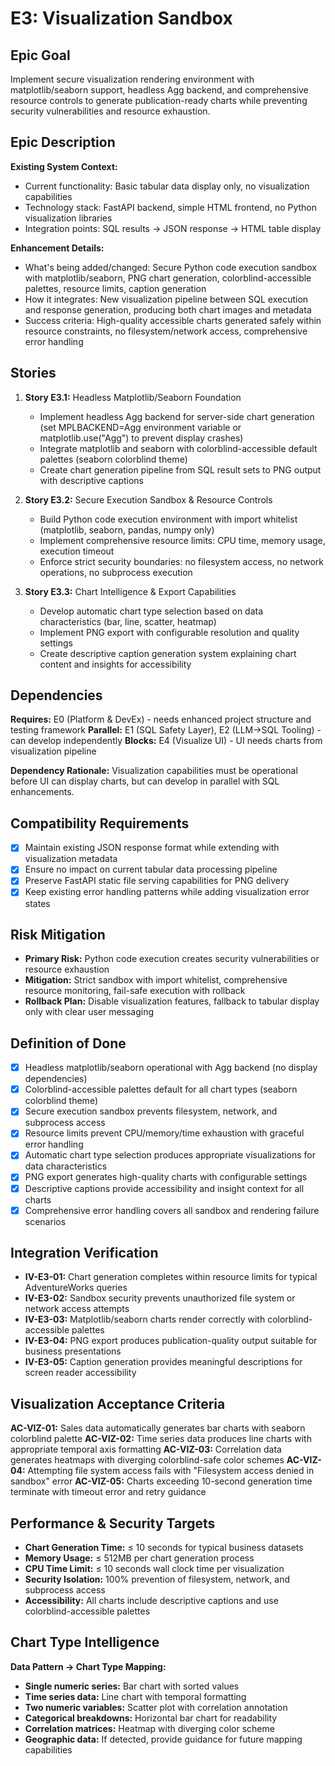 # E3: Visualization Sandbox

## Epic Goal

Implement secure visualization rendering environment with matplotlib/seaborn support, headless Agg backend, and comprehensive resource controls to generate publication-ready charts while preventing security vulnerabilities and resource exhaustion.

## Epic Description

**Existing System Context:**

- Current functionality: Basic tabular data display only, no visualization capabilities
- Technology stack: FastAPI backend, simple HTML frontend, no Python visualization libraries
- Integration points: SQL results → JSON response → HTML table display

**Enhancement Details:**

- What's being added/changed: Secure Python code execution sandbox with matplotlib/seaborn, PNG chart generation, colorblind-accessible palettes, resource limits, caption generation
- How it integrates: New visualization pipeline between SQL execution and response generation, producing both chart images and metadata
- Success criteria: High-quality accessible charts generated safely within resource constraints, no filesystem/network access, comprehensive error handling

## Stories

1. **Story E3.1:** Headless Matplotlib/Seaborn Foundation
   - Implement headless Agg backend for server-side chart generation (set MPLBACKEND=Agg environment variable or matplotlib.use("Agg") to prevent display crashes)
   - Integrate matplotlib and seaborn with colorblind-accessible default palettes (seaborn colorblind theme)
   - Create chart generation pipeline from SQL result sets to PNG output with descriptive captions

2. **Story E3.2:** Secure Execution Sandbox & Resource Controls
   - Build Python code execution environment with import whitelist (matplotlib, seaborn, pandas, numpy only)
   - Implement comprehensive resource limits: CPU time, memory usage, execution timeout
   - Enforce strict security boundaries: no filesystem access, no network operations, no subprocess execution

3. **Story E3.3:** Chart Intelligence & Export Capabilities
   - Develop automatic chart type selection based on data characteristics (bar, line, scatter, heatmap)
   - Implement PNG export with configurable resolution and quality settings
   - Create descriptive caption generation system explaining chart content and insights for accessibility

## Dependencies

**Requires:** E0 (Platform & DevEx) - needs enhanced project structure and testing framework
**Parallel:** E1 (SQL Safety Layer), E2 (LLM→SQL Tooling) - can develop independently
**Blocks:** E4 (Visualize UI) - UI needs charts from visualization pipeline

**Dependency Rationale:** Visualization capabilities must be operational before UI can display charts, but can develop in parallel with SQL enhancements.

## Compatibility Requirements

- [x] Maintain existing JSON response format while extending with visualization metadata
- [x] Ensure no impact on current tabular data processing pipeline
- [x] Preserve FastAPI static file serving capabilities for PNG delivery
- [x] Keep existing error handling patterns while adding visualization error states

## Risk Mitigation

- **Primary Risk:** Python code execution creates security vulnerabilities or resource exhaustion
- **Mitigation:** Strict sandbox with import whitelist, comprehensive resource monitoring, fail-safe execution with rollback
- **Rollback Plan:** Disable visualization features, fallback to tabular display only with clear user messaging

## Definition of Done

- [x] Headless matplotlib/seaborn operational with Agg backend (no display dependencies)
- [x] Colorblind-accessible palettes default for all chart types (seaborn colorblind theme)
- [x] Secure execution sandbox prevents filesystem, network, and subprocess access
- [x] Resource limits prevent CPU/memory/time exhaustion with graceful error handling
- [x] Automatic chart type selection produces appropriate visualizations for data characteristics
- [x] PNG export generates high-quality charts with configurable settings
- [x] Descriptive captions provide accessibility and insight context for all charts
- [x] Comprehensive error handling covers all sandbox and rendering failure scenarios

## Integration Verification

- **IV-E3-01:** Chart generation completes within resource limits for typical AdventureWorks queries
- **IV-E3-02:** Sandbox security prevents unauthorized file system or network access attempts
- **IV-E3-03:** Matplotlib/seaborn charts render correctly with colorblind-accessible palettes
- **IV-E3-04:** PNG export produces publication-quality output suitable for business presentations
- **IV-E3-05:** Caption generation provides meaningful descriptions for screen reader accessibility

## Visualization Acceptance Criteria

**AC-VIZ-01:** Sales data automatically generates bar charts with seaborn colorblind palette
**AC-VIZ-02:** Time series data produces line charts with appropriate temporal axis formatting
**AC-VIZ-03:** Correlation data generates heatmaps with diverging colorblind-safe color schemes
**AC-VIZ-04:** Attempting file system access fails with "Filesystem access denied in sandbox" error
**AC-VIZ-05:** Charts exceeding 10-second generation time terminate with timeout error and retry guidance

## Performance & Security Targets

- **Chart Generation Time:** ≤ 10 seconds for typical business datasets
- **Memory Usage:** ≤ 512MB per chart generation process
- **CPU Time Limit:** ≤ 10 seconds wall clock time per visualization
- **Security Isolation:** 100% prevention of filesystem, network, and subprocess access
- **Accessibility:** All charts include descriptive captions and use colorblind-accessible palettes

## Chart Type Intelligence

**Data Pattern → Chart Type Mapping:**
- **Single numeric series:** Bar chart with sorted values
- **Time series data:** Line chart with temporal formatting
- **Two numeric variables:** Scatter plot with correlation annotation
- **Categorical breakdowns:** Horizontal bar chart for readability
- **Correlation matrices:** Heatmap with diverging color scheme
- **Geographic data:** If detected, provide guidance for future mapping capabilities
